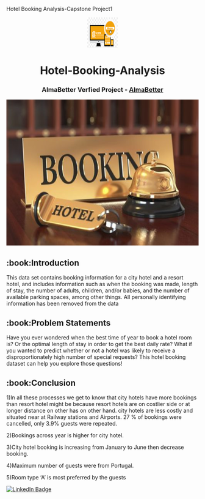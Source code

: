 
Hotel Booking Analysis-Capstone Project1
<p align="center"> 
  <img src="image/2.png" alt="2.png" width="80px" height="80px">
<h1 align="center">  Hotel-Booking-Analysis  </h1> 
<h3 align="center"> AlmaBetter Verfied Project - <a href="https://www.almabetter.com/"> AlmaBetter </a> </h5>
     
<p align="center"> 
<img src="image/all.jpg" alt="all.jpg" height="382px">
</p>
<h2> :book:Introduction</h2>
This data set contains booking information for a city hotel and a resort hotel, and includes information such as when the booking was made, length of stay, the number of adults, children, and/or babies, and the number of available parking spaces, among other things. All personally identifying information has been removed from the data

 <h2> :book:Problem Statements</h2>
Have you ever wondered when the best time of year to book a hotel room is? Or the optimal length of stay in order to get the best daily rate? What if you wanted to predict whether or not a hotel was likely to receive a disproportionately high number of special requests? This hotel booking dataset can help you explore those questions!

 <h2> :book:Conclusion</h2>
1)In all these processes we get to know that city hotels have more bookings than resort hotel might be because resort hotels are on costlier side or at longer distance on    other has on other hand. city hotels are less costly and situated near at Railway stations and Airports. 27 % of bookings were cancelled, only 3.9% guests were 
   repeated.
  
2)Bookings across year is higher for city hotel.

3)City hotel booking is increasing from January to June then decrease booking.

4)Maximum number of guests were from Portugal.

5)Room type ‘A’ is most preferred by the guests

[![LinkedIn Badge](https://img.shields.io/badge/LinkedIn-0077B5?style=for-the-badge&logo=linkedin&logoColor=white)](https://www.linkedin.com/in/sushant-jagtap-b93a771a/)
